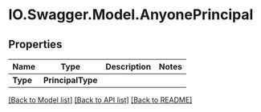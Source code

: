 # IO.Swagger.Model.AnyonePrincipal
## Properties

Name | Type | Description | Notes
------------ | ------------- | ------------- | -------------
**Type** | **PrincipalType** |  | 

[[Back to Model list]](../README.md#documentation-for-models) [[Back to API list]](../README.md#documentation-for-api-endpoints) [[Back to README]](../README.md)

